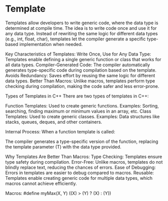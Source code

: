 # Template

Templates allow developers to write generic code, where the data type is determined at compile time. The idea is to write code once and use it for any data type. Instead of rewriting the same logic for different data types (e.g., int, float, char), templates let the compiler generate a specific type-based implementation when needed.

Key Characteristics of Templates:
Write Once, Use for Any Data Type: Templates enable defining a single generic function or class that works for all data types.
Compiler-Generated Code: The compiler automatically generates type-specific code during compilation based on the template.
Avoids Redundancy: Saves effort by reusing the same logic for different data types.
Better Than Macros: Unlike macros, templates perform type checking during compilation, making the code safer and less error-prone.


Types of Templates in C++
There are two types of templates in C++:

Function Templates:
Used to create generic functions.
Examples: Sorting, searching, finding maximum or minimum values in an array, etc.
Class Templates:
Used to create generic classes.
Examples: Data structures like stacks, queues, deques, and other containers.

Internal Process:
When a function template is called:

The compiler generates a type-specific version of the function, replacing the template parameter (T) with the data type provided.


Why Templates Are Better Than Macros:
Type Checking: Templates ensure type safety during compilation.
Error-Free: Unlike macros, templates do not blindly replace text, reducing the chances of errors.
Ease of Debugging: Errors in templates are easier to debug compared to macros.
Reusable: Templates enable creating generic code for multiple data types, which macros cannot achieve efficiently.

Macros: 
    #define myMax(X, Y) ((X) > (Y) ? (X) : (Y))

